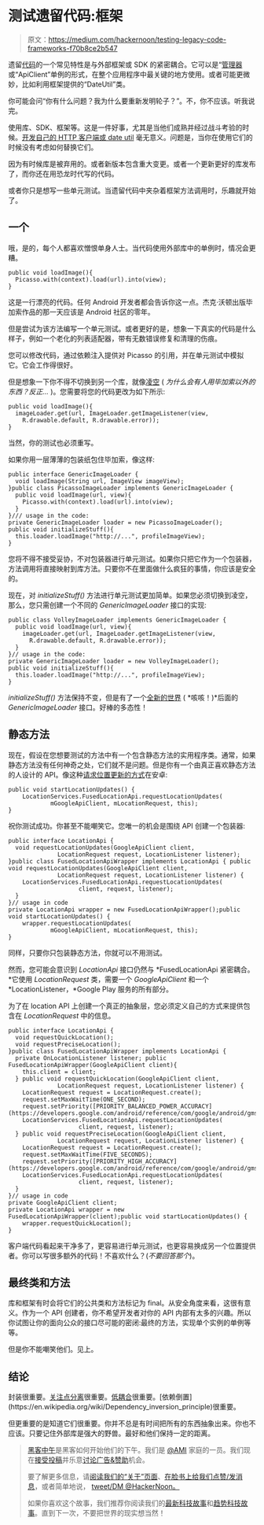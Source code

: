 # 测试遗留代码:框架

> 原文：<https://medium.com/hackernoon/testing-legacy-code-frameworks-f70b8ce2b547>

遗留[代码](https://hackernoon.com/tagged/code)的一个常见特性是与外部框架或 SDK 的紧密耦合。它可以是“[管理器](https://hackernoon.com/tagged/manager)或“ApiClient”单例的形式，在整个应用程序中最关键的地方使用。或者可能更微妙，比如利用框架提供的“DateUtil”类。

你可能会问“你有什么问题？我为什么要重新发明轮子？”。不，你不应该。听我说完。

使用库、SDK、框架等。这是一件好事，尤其是当他们成熟并经过战斗考验的时候。[开发自己的 HTTP 客户端或 date util](https://www.youtube.com/watch?v=-5wpm-gesOY) 毫无意义。问题是，当你在使用它们的时候没有考虑如何替换它们。

因为有时候库是被弃用的。或者新版本包含重大变更。或者一个更新更好的库发布了，而你还在用恐龙时代写的代码。

或者你只是想写一些单元测试。当遗留代码中夹杂着框架方法调用时，乐趣就开始了。

## 一个

哦，是的，每个人都喜欢憎恨单身人士。当代码使用外部库中的单例时，情况会更糟。

```
public void loadImage(){
  Picasso.with(context).load(url).into(view);
}
```

这是一行漂亮的代码。任何 Android 开发者都会告诉你这一点。杰克·沃顿出版毕加索作品的那一天应该是 Android 社区的零年。

但是尝试为该方法编写一个单元测试。或者更好的是，想象一下真实的代码是什么样子，例如一个老化的列表适配器，带有无数错误修复和清理的伤痕。

您可以修改代码，通过依赖注入提供对 Picasso 的引用，并在单元测试中模拟它。它会工作得很好。

但是想象一下你不得不切换到另一个库，就像[凌空](https://developer.android.com/training/volley/index.html) ( *为什么会有人用毕加索以外的东西？反正…* )。您需要将您的代码更改为如下所示:

```
public void loadImage(){
  imageLoader.get(url, ImageLoader.getImageListener(view, 
    R.drawable.default, R.drawable.error));
}
```

当然，你的测试也必须重写。

如果你用一层薄薄的包装纸包住毕加索，像这样:

```
public interface GenericImageLoader {
  void loadImage(String url, ImageView imageView);
}public class PicassoImageLoader implements GenericImageLoader {
  public void loadImage(url, view){
    Picasso.with(context).load(url).into(view);
  }
}/// usage in the code: 
private GenericImageLoader loader = new PicassoImageLoader();
public void initializeStuff(){
  this.loader.loadImage("http://...", profileImageView);
}
```

您将不得不接受妥协，不对包装器进行单元测试。如果你只把它作为一个包装器，方法调用将直接映射到库方法。只要你不在里面做什么疯狂的事情，你应该是安全的。

现在，对 *initializeStuff()* 方法进行单元测试更加简单。如果您必须切换到凌空，那么，您只需创建一个不同的 *GenericImageLoader* 接口的实现:

```
public class VolleyImageLoader implements GenericImageLoader {
  public void loadImage(url, view){
    imageLoader.get(url, ImageLoader.getImageListener(view,
      R.drawable.default, R.drawable.error));
  }
}// usage in the code:
private GenericImageLoader loader = new VolleyImageLoader();
public void initializeStuff(){
  this.loader.loadImage("http://...", profileImageView);
}
```

*initializeStuff()* 方法保持不变，但是有了一个[全新的世界](https://www.youtube.com/watch?v=t9-CS2v8wcc) ( *咳咳！)*后面的 *GenericImageLoader* 接口。好棒的多态性！

## 静态方法

现在，假设在您想要测试的方法中有一个包含静态方法的实用程序类。通常，如果静态方法没有任何神奇之处，它们就不是问题。但是你有一个由真正喜欢静态方法的人设计的 API。像这种[请求位置更新的方式](https://developer.android.com/training/location/receive-location-updates.html#updates)在安卓:

```
public void startLocationUpdates() {
    LocationServices.FusedLocationApi.requestLocationUpdates(
            mGoogleApiClient, mLocationRequest, this);
}
```

祝你测试成功。你甚至不能嘲笑它。您唯一的机会是围绕 API 创建一个包装器:

```
public interface LocationApi {
  void requestLocationUpdates(GoogleApiClient client,                       
              LocationRequest request, LocationListener listener);
}public class FusedLocationApiWrapper implements LocationApi { public void requestLocationUpdates(GoogleApiClient client,                       
              LocationRequest request, LocationListener listener) {
    LocationServices.FusedLocationApi.requestLocationUpdates(     
                    client, request, listener);
  }
}// usage in code 
private LocationApi wrapper = new FusedLocationApiWrapper();public void startLocationUpdates() {
    wrapper.requestLocationUpdates(
            mGoogleApiClient, mLocationRequest, this);
}
```

同样，只要你只包装静态方法，你就可以不用测试。

然而，您可能会意识到 *LocationApi* 接口仍然与 *FusedLocationApi 紧密耦合。*它使用 *LocationRequest* 类，需要一个 *GoogleApiClient* 和一个 *LocationListener，*Google Play 服务的所有部分。

为了在 location API 上创建一个真正的抽象层，您必须定义自己的方式来提供包含在 *LocationRequest* 中的信息。

```
public interface LocationApi {
  void requestQuickLocation();
  void requestPreciseLocation();
}public class FusedLocationApiWrapper implements LocationApi {
  private OnLocationListener listener; public FusedLocationApiWrapper(GoogleApiClient client){
    this.client = client;
  } public void requestQuickLocation(GoogleApiClient client,                       
              LocationRequest request, LocationListener listener) {
    LocationRequest request = LocationRequest.create();
    request.setMaxWaitTime(ONE_SECOND);
    request.setPriority([PRIORITY_BALANCED_POWER_ACCURACY](https://developers.google.com/android/reference/com/google/android/gms/location/LocationRequest.html#PRIORITY_BALANCED_POWER_ACCURACY));
    LocationServices.FusedLocationApi.requestLocationUpdates(     
                    client, request, listener);
  } public void requestPreciseLocation(GoogleApiClient client,                       
              LocationRequest request, LocationListener listener) {
    LocationRequest request = LocationRequest.create();
    request.setMaxWaitTime(FIVE_SECONDS);
    request.setPriority([PRIORITY_HIGH_ACCURACY](https://developers.google.com/android/reference/com/google/android/gms/location/LocationRequest.html#PRIORITY_HIGH_ACCURACY));
    LocationServices.FusedLocationApi.requestLocationUpdates(     
                    client, request, listener);
  }
}// usage in code
private GoogleApiClient client;
private LocationApi wrapper = new FusedLocationApiWrapper(client);public void startLocationUpdates() {
    wrapper.requestQuickLocation();
}
```

客户端代码看起来干净多了，更容易进行单元测试，也更容易换成另一个位置提供者。你可以写很多额外的代码！不喜欢什么？(*不要回答那个*)。

## 最终类和方法

库和框架有时会将它们的公共类和方法标记为 final。从安全角度来看，这很有意义。作为一个 API 创建者，你不希望开发者对你的 API 内部有太多的兴趣。所以你试图让你的面向公众的接口尽可能的密闭:最终的方法，实现单个实例的单例等等。

但是你不能嘲笑他们。见上。

## 结论

封装很重要。[关注点分离](https://en.wikipedia.org/wiki/Separation_of_concerns)很重要。[低耦合](https://en.wikipedia.org/wiki/Coupling_(computer_programming))很重要。[依赖倒置](https://en.wikipedia.org/wiki/Dependency_inversion_principle)很重要。

但更重要的是知道它们很重要。你并不总是有时间把所有的东西抽象出来。你也不应该。只要记住外部库是强大的野兽。最好和他们保持一定的距离。

> [黑客中午](http://bit.ly/Hackernoon)是黑客如何开始他们的下午。我们是 [@AMI](http://bit.ly/atAMIatAMI) 家庭的一员。我们现在[接受投稿](http://bit.ly/hackernoonsubmission)并乐意[讨论广告&赞助](mailto:partners@amipublications.com)机会。
> 
> 要了解更多信息，请[阅读我们的“关于”页面](https://goo.gl/4ofytp)、[在脸书上给我们点赞/发消息](http://bit.ly/HackernoonFB)，或者简单地说， [tweet/DM @HackerNoon。](https://goo.gl/k7XYbx)
> 
> 如果你喜欢这个故事，我们推荐你阅读我们的[最新科技故事](http://bit.ly/hackernoonlatestt)和[趋势科技故事](https://hackernoon.com/trending)。直到下一次，不要把世界的现实想当然！